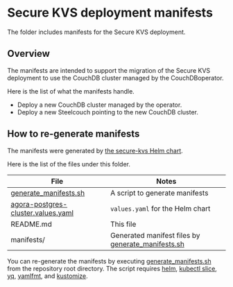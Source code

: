 # Secure KVS deployment manifests

The folder includes manifests for the Secure KVS deployment.

## Overview

The manifests are intended to support the migration of the Secure KVS deployment to use the CouchDB cluster managed by the CouchDBoperator.

Here is the list of what the manifests handle.

- Deploy a new CouchDB cluster managed by the operator.
- Deploy a new Steelcouch pointing to the new CouchDB cluster.

## How to re-generate manifests

The manifests were generated by [the secure-kvs Helm chart](/infrastructure/helm/secure-kvs).

Here is the list of the files under this folder.

| File | Notes |
| --- | --- |
| [generate\_manifests.sh](./generate_manifests.sh) | A script to generate manifests |
| [agora-postgres-cluster.values.yaml](./agora-postgres-cluster.values.yaml) | `values.yaml` for the Helm chart |
| README.md | This file |
| manifests/ | Generated manifest files by [generate\_manifests.sh](./generate_manifests.sh) |

You can re-generate the manifests by executing [generate\_manifests.sh](./generate_manifests.sh) from the repository root directory.
The script requires [helm](https://helm.sh/docs/intro/install/), [kubectl slice](https://github.com/patrickdappollonio/kubectl-slice), [yq](https://github.com/mikefarah/yq), [yamlfmt](https://github.com/google/yamlfmt), and [kustomize](https://kubectl.docs.kubernetes.io/installation/kustomize/).
